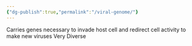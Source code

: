 ```yaml
---
{"dg-publish":true,"permalink":"/viral-genome/"}
---
```


Carries genes necessary to invade host cell and redirect cell activity to make new viruses
Very Diverse